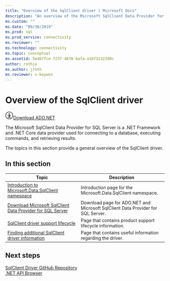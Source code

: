 ```yaml
---
title: "Overview of the SqlClient driver | Microsoft Docs"
description: "An overview of the Microsoft SqlClient Data Provider for SQL Server."
ms.custom: ""
ms.date: "09/30/2019"
ms.prod: sql
ms.prod_service: connectivity
ms.reviewer: ""
ms.technology: connectivity
ms.topic: conceptual
ms.assetid: 5e467fce-7237-4678-bafa-a16f32323d0c
author: rothja
ms.author: jroth
ms.reviewer: v-kaywon
---
```

# Overview of the SqlClient driver

![Download-DownArrow-Circled](../../ssdt/media/download.png)[Download ADO.NET](../sql-connection-libraries.md#anchor-20-drivers-relational-access)

 The Microsoft SqlClient Data Provider for SQL Server is a .NET Framework and .NET Core data provider used for connecting to a database, executing commands, and retrieving results.  
  
 The topics in this section provide a general overview of the SqlClient driver.
  
## In this section  
  
|Topic|Description|  
|-----------|-----------------|  
|[Introduction to Microsoft.Data.SqlClient namespace](introduction-microsoft-data-sqlclient-namespace.md)|Introduction page for the Microsoft.Data.SqlClient namespace.|  
|[Download Microsoft SqlClient Data Provider for SQL Server](download-microsoft-sqlclient-data-provider.md)|Download page for ADO.NET and Microsoft SqlClient Data Provider for SQL Server.|  
|[SqlClient driver support lifecycle](sqlclient-driver-support-lifecycle.md)|Page that contains product support lifecycle information.|  
|[Finding additional SqlClient driver information](find-additional-sqlclient-driver-information.md)|Page that contains useful information regarding the driver.|  

## Next steps
 [SqlClient Driver GitHub Repository](https://github.com/dotnet/SqlClient)  
 [.NET API Browser](https://docs.microsoft.com/dotnet/api/)